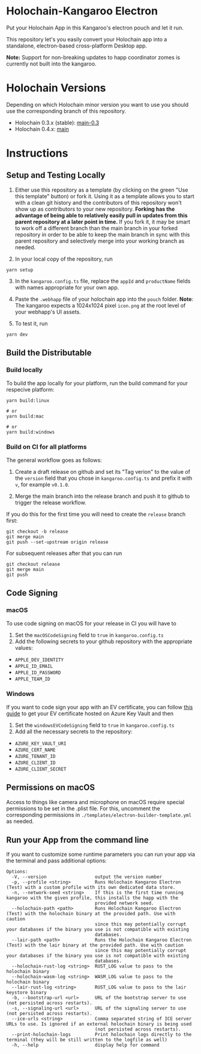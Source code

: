 # Holochain-Kangaroo Electron

Put your Holochain App in this Kangaroo's electron pouch and let it run.

This repository let's you easily convert your Holochain app into a standalone, electron-based cross-platform Desktop app.

**Note:** Support for non-breaking updates to happ coordinator zomes is currently not built into the kangaroo.

# Holochain Versions

Depending on which Holochain minor version you want to use you should use the corresponding branch of this repository.

* Holochain 0.3.x (stable): [main-0.3](https://github.com/holochain/kangaroo-electron/tree/main-0.3)
* Holochain 0.4.x: [main](https://github.com/holochain/kangaroo-electron/tree/main)

# Instructions

## Setup and Testing Locally

1. Either use this repository as a template (by clicking on the green "Use this template" button) or fork it.
Using it as a template allows you to start with a clean git history and the contributors of this repository won't show up as contributors to your new repository. **Forking has the advantage of being able to relatively easily pull in updates from this parent repository at a later point in time.** If you fork it, it may be smart to work off a different branch than the main branch in your forked repository in order to be able to keep the main branch in sync with this parent repository and selectively merge into your working branch as needed.

2. In your local copy of the repository, run

```
yarn setup
```

3. In the `kangaroo.config.ts` file, replace the `appId` and `productName` fields with names appropriate for your own app.

4. Paste the `.webhapp` file of your holochain app into the `pouch` folder.
**Note**: The kangaroo expects a 1024x1024 pixel `icon.png` at the root level of your webhapp's UI assets.

5. To test it, run
```
yarn dev
```

## Build the Distributable

### Build locally
To build the app locally for your platform, run the build command for your respecive platform:

```
yarn build:linux

# or
yarn build:mac

# or
yarn build:windows
```
### Build on CI for all platforms

The general workflow goes as follows:

1. Create a draft release on github and set its "Tag verion" to the value of the `version` field that you chose in `kangaroo.config.ts` and prefix it with `v`, for example `v0.1.0`.

2. Merge the main branch into the release branch and push it to github to trigger the release workflow.

If you do this for the first time you will need to create the `release` branch first:
```
git checkout -b release
git merge main
git push --set-upstream origin release
```

For subsequent releases after that you can run
```
git checkout release
git merge main
git push
```


## Code Signing

### macOS

To use code signing on macOS for your release in CI you will have to

1. Set the `macOSCodeSigning` field to `true` in `kangaroo.config.ts`
2. Add the following secrets to your github repository with the appropriate values:
- `APPLE_DEV_IDENTITY`
- `APPLE_ID_EMAIL`
- `APPLE_ID_PASSWORD`
- `APPLE_TEAM_ID`


### Windows

If you want to code sign your app with an EV certificate, you can follow [this guide](https://melatonin.dev/blog/how-to-code-sign-windows-installers-with-an-ev-cert-on-github-actions/) to get your EV certificate hosted on Azure Key Vault and then

1. Set the `windowsEVCodeSigning` field to `true` in `kangaroo.config.ts`
2. Add all the necessary secrets to the repository:
- `AZURE_KEY_VAULT_URI`
- `AZURE_CERT_NAME`
- `AZURE_TENANT_ID`
- `AZURE_CLIENT_ID`
- `AZURE_CLIENT_SECRET`


## Permissions on macOS

Access to things like camera and microphone on macOS require special permissions to be set in the .plist file. For this, uncomment the corresponding permissions in `./templates/electron-builder-template.yml` as needed.


## Run your App from the command line

If you want to customize some runtime parameters you can run your app via the terminal and pass additional options:

```
Options:
  -V, --version                  output the version number
  -p, --profile <string>         Runs Holochain Kangaroo Electron (Test) with a custom profile with its own dedicated data store.
  -n, --network-seed <string>    If this is the first time running kangaroo with the given profile, this installs the happ with the
                                 provided network seed.
  --holochain-path <path>        Runs Holochain Kangaroo Electron (Test) with the holochain binary at the provided path. Use with caution
                                 since this may potentially corrupt your databases if the binary you use is not compatible with existing
                                 databases.
  --lair-path <path>             Runs the Holochain Kangaroo Electron (Test) with the lair binary at the provided path. Use with caution
                                 since this may potentially corrupt your databases if the binary you use is not compatible with existing
                                 databases.
  --holochain-rust-log <string>  RUST_LOG value to pass to the holochain binary
  --holochain-wasm-log <string>  WASM_LOG value to pass to the holochain binary
  --lair-rust-log <string>       RUST_LOG value to pass to the lair keystore binary
  -b, --bootstrap-url <url>      URL of the bootstrap server to use (not persisted across restarts).
  -s, --signaling-url <url>      URL of the signaling server to use (not persisted across restarts).
  --ice-urls <string>            Comma separated string of ICE server URLs to use. Is ignored if an external holochain binary is being used
                                 (not persisted across restarts).
  --print-holochain-logs         Print holochain logs directly to the terminal (they will be still written to the logfile as well)
  -h, --help                     display help for command
```
